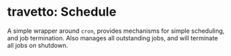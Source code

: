 travetto: Schedule 
===

A simple wrapper around `cron`, provides mechanisms for simple scheduling, and job termination.  Also manages all outstanding jobs, and will terminate all jobs on shutdown.



